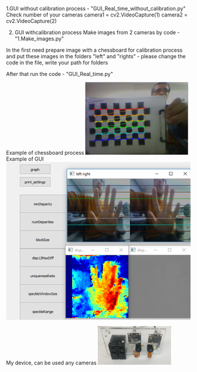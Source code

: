 1.GUI without calibration process - "GUI_Real_time_without_calibration.py" 
Check number of your cameras
         camera1 = cv2.VideoCapture(1)
         camera2 = cv2.VideoCapture(2)  
         
2. GUI withcalibration process 
Make images from 2 cameras by code - "1.Make_images.py"

In the first need prepare  image with a chessboard for calibration process and put these images in the folders "left" and "rights" - please change the code in the file, write your path for folders

After that run the code - "GUI_Real_time.py"


Example of chessboard process
![alt text](https://github.com/Ildaron/OpenCV-stereovision-tuner-for-windows/blob/master/pic.1.bmp)
Example of GUI
![alt text](https://github.com/Ildaron/OpenCV-stereovision-tuner-for-windows/blob/master/pic.2.bmp)

My device, can be used any cameras 
![alt text](https://github.com/Ildaron/OpenCV-stereovision-tuner-for-windows/blob/master/pic.3.bmp)



